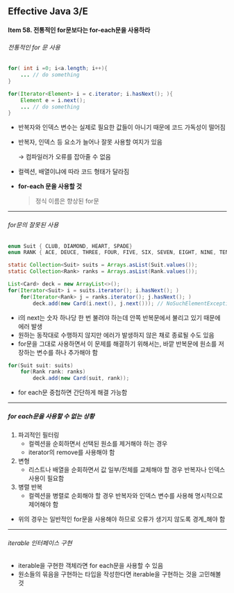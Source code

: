 ## Effective Java 3/E

#### Item 58. 전통적인 for문보다는 for-each문을 사용하라

###### 전통적인 for 문 사용

```java
for( int i =0; i<a.length; i++){
    ... // do something
}

for(Iterator<Element> i = c.iterator; i.hasNext(); ){
    Element e = i.next();
    ... // do something
}
```

- 반복자와 인덱스 변수는 실제로 필요한 값들이 아니기 때문에 코드 가독성이 떨어짐

- 반복자, 인덱스 등 요소가 늘어나 잘못 사용할 여지가 있음

  → 컴파일러가 오류를 잡아줄 수 없음

- 컬렉션, 배열이냐에 따라 코드 형태가 달라짐

- **for-each 문을 사용할 것**

  > 정식 이름은 향상된 for문

-----

###### for문의 잘못된 사용

```java
enum Suit { CLUB, DIAMOND, HEART, SPADE}
enum RANK { ACE, DEUCE, THREE, FOUR, FIVE, SIX, SEVEN, EIGHT, NINE, TEN, JACK, QUEEN, KING}

static Collection<Suit> suits = Arrays.asList(Suit.values());
static Collection<Rank> ranks = Arrays.asList(Rank.values());

List<Card> deck = new ArrayList<>();
for(Iterator<Suit> i = suits.iterator(); i.hasNext(); )
    for(Iterator<Rank> j = ranks.iterator(); j.hasNext(); )
        deck.add(new Card(i.next(), j.next())); // NoSuchElementException
```

- i의 next는 숫자 하나당 한 번 불려야 하는데 안쪽 반복문에서 불리고 있기 때문에 에러 발생
- 원하는 동작대로 수행하지 않지만 에러가 발생하지 않은 채로 종료될 수도 있음
- for문을 그대로 사용하면서 이 문제를 해결하기 위해서는, 바깥 반복문에 원소를 저장하는 변수를 하나 추가해야 함 

```java
for(Suit suit: suits)
    for(Rank rank: ranks)
        deck.add(new Card(suit, rank));
```

- for each문 중첩하면 간단하게 해결 가능함

-----

##### for each문을 사용할 수 없는 상황

1. 파괴적인 필터링
   - 컬렉션을 순회하면서 선택된 원소를 제거해야 하는 경우
   - iterator의 remove를 사용해야 함
2. 변형
   - 리스트나 배열을 순회하면서 값 일부/전체를 교체해야 할 경우 반복자나 인덱스 사용이 필요함
3. 병렬 반복
   - 컬렉션을 병렬로 순회해야 할 경우 반복자와 인덱스 변수를 사용해 명시적으로 제어해야 함

- 위의 경우는 일반적인 for문을 사용해야 하므로 오류가 생기지 않도록 경계_해야 함

----

###### iterable 인터페이스 구현

- iterable을 구현한 객체라면 for each문을 사용할 수 있음
- 원소들의 묶음을 구현하는 타입을 작성한다면 iterable을 구현하는 것을 고민해볼 것